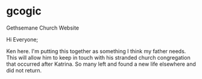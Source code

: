 # gcogic
Gethsemane Church Website

Hi Everyone;

Ken here.  I'm putting this together as something I think my father needs.  This will allow him to keep in touch with his stranded church congregation that occurred after Katrina.  So many left and found a new life elsewhere and did not return.
